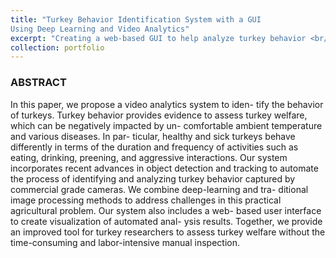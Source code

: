 ```yaml
---
title: "Turkey Behavior Identification System with a GUI
Using Deep Learning and Video Analytics"
excerpt: "Creating a web-based GUI to help analyze turkey behavior <br/><img src='/images/VAA.png'>"
collection: portfolio
---
```


### ABSTRACT 

In this paper, we propose a video analytics system to iden- tify the behavior of turkeys. Turkey behavior provides evidence to assess turkey welfare, which can be negatively impacted by un- comfortable ambient temperature and various diseases. In par- ticular, healthy and sick turkeys behave differently in terms of the duration and frequency of activities such as eating, drinking, preening, and aggressive interactions. Our system incorporates recent advances in object detection and tracking to automate the process of identifying and analyzing turkey behavior captured by commercial grade cameras. We combine deep-learning and tra- ditional image processing methods to address challenges in this practical agricultural problem. Our system also includes a web- based user interface to create visualization of automated anal- ysis results. Together, we provide an improved tool for turkey researchers to assess turkey welfare without the time-consuming and labor-intensive manual inspection.
